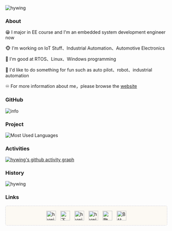 ![hywing](https://komarev.com/ghpvc/?username=hywing)

### About

😁 I major in EE course and I'm an embedded system development engineer now

🐵 I'm working on IoT Stuff、Industrial Automation、Automotive Electronics

👀 I'm good at RTOS、Linux、Windows programming

🔔 I'd like to do something for fun such as auto pilot、robot、industrial automation

♾️ For more information about me，please browse the [website](https://hywing.github.io/)

### GitHub
![info](https://github-readme-stats.vercel.app/api?username=hywing&show_icons=true&include_all_commits=true&count_private=true&theme=synthwave&layout=compact&hide_border=true)

### Project
![Most Used Languages](https://github-readme-stats.vercel.app/api/top-langs/?username=hywing&theme=dark&layout=compact)

### Activities
[![hywing's github activity graph](https://github-readme-activity-graph.vercel.app/graph?username=hywing&theme=xcode)](https://github.com/ashutosh00710/github-readme-activity-graph)

### History
<img src="https://github-readme-streak-stats.herokuapp.com/?user=hywing&theme=radical&date_format=%5BY.%5Dn.j&hide_border=true" alt="hywing" />

### Links

<div style="width: 100%;background-image: linear-gradient(#fcf9f3, #fcf9f3); border: 1px dashed #CCCCD8;border-radius: 5px" >
	<div style=" width:250px;display: flex;justify-content: space-between; margin:15px auto;">
		<a href="https://hywing.blog.csdn.net/" target="_blank" rel="noopener noreferrer"><img width="30" src="https://hywing.github.io/img/csdn.jpg" title="hywing"></a>
		<a href="https://hywing.github.io" target="_blank" rel="noopener noreferrer"><img width="30" src="https://hywing.github.io/img/heaven.jpg" title="下里巴人"></a>
		<a href="https://www.cnblogs.com/hywing" target="_blank" rel="noopener noreferrer"><img width="30" src="https://hywing.github.io/img/cnblog.jpg" title="hywing"></a>
		<a href="https://blog.51cto.com/hywing" target="_blank" rel="noopener noreferrer"><img width="30" src="https://hywing.github.io/img/51cto.jpg" title="hywing"></a>
		<a href="https://iotstuff.cn" target="_blank" rel="noopener noreferrer"><img width="30" src="https://hywing.github.io/img/favicon.png" title="物联网那些事儿"></a>
		<a href="https://space.bilibili.com/234017879" target="_blank" rel="noopener noreferrer"><img width="30" src="https://hywing.github.io/img/b.jpg" title="B站"></a>
	</div>
</div>
